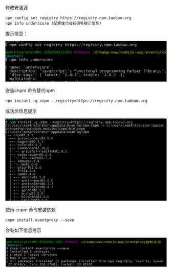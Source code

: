 修改安装源

```
npm config set registry https://registry.npm.taobao.org
npm info underscore (配置成功会有很多提示信息)
```

提示信息：

![](xiugai.png)



安装cnpm 命令替代npm

```
npm install -g cnpm --registry=https://registry.npm.taobao.org
```

成功后信息提示

![命令成功安装提示](npm1.png)



使用 cnpm 命令安装依赖

```
cnpm install eventproxy --save
```

会有如下信息提示

![成功安装显示](npm.png)

